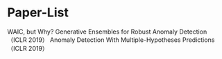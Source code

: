 # Paper-List
WAIC, but Why? Generative Ensembles for Robust Anomaly Detection （ICLR 2019）
Anomaly Detection With Multiple-Hypotheses Predictions （ICLR 2019）
